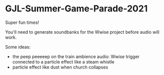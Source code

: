 # GJL-Summer-Game-Parade-2021
Super fun times!

You'll need to generate soundbanks for the Wwise project before audio will work.

Some ideas:

- the peep peeeeep on the train ambience audio: Wwise trigger connected to a particle effect like a steam whistle
- particle effect like dust when church collapses
